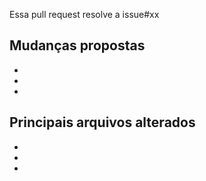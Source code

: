 Essa pull request resolve a issue#xx

## Mudanças propostas

-
-
-

## Principais arquivos alterados

-
-
-

